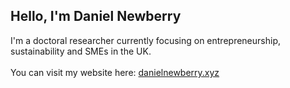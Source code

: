 ## Hello, I'm Daniel Newberry
I'm a doctoral researcher currently focusing on entrepreneurship, sustainability and SMEs in the UK.
<br><br>
You can visit my website here: [danielnewberry.xyz](https://danielnewberry.xyz)
